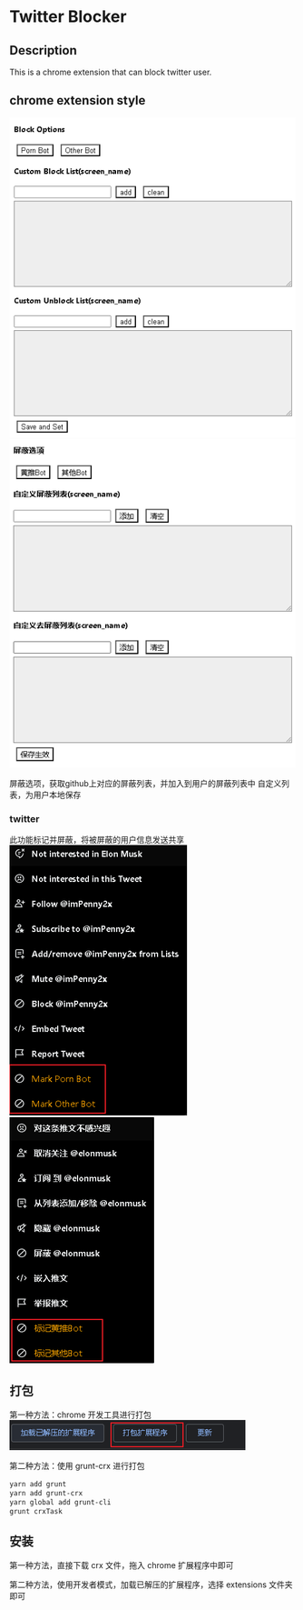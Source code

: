 # Twitter Blocker



## Description

This is a chrome extension that can block twitter user. 

## 

## chrome extension style

![](pic/087.png)
![](pic/090.png)

屏蔽选项，获取github上对应的屏蔽列表，并加入到用户的屏蔽列表中
自定义列表，为用户本地保存



### twitter 
此功能标记并屏蔽，将被屏蔽的用户信息发送共享
![](pic/081.png)
![](pic/086.png)


## 打包

第一种方法：chrome 开发工具进行打包
![](pic/089.png)

第二种方法：使用 grunt-crx 进行打包

    yarn add grunt
    yarn add grunt-crx
    yarn global add grunt-cli
    grunt crxTask

## 安装

第一种方法，直接下载 crx 文件，拖入 chrome 扩展程序中即可

第二种方法，使用开发者模式，加载已解压的扩展程序，选择 extensions 文件夹即可
